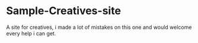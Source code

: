 # Sample-Creatives-site
A site for creatives, i made a lot of mistakes on this one and would welcome every help i can get.
